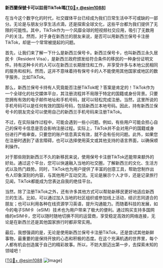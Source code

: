 **新西蘭保號卡可以註冊TikTok嗎[[TG💪+ @esim1088](https://t.me/s/esim1088)]**

在当今这个数字化的时代，社交媒体平台已经成为我们日常生活中不可或缺的一部分。无论是与朋友分享生活点滴，还是探索全球文化，这些平台都为我们提供了无限的可能性。其中，TikTok作为一个风靡全球的短视频社交应用，吸引了无数用户的关注。然而，对于身在新西兰的朋友来说，是否可以用新西兰保号卡注册TikTok，却是一个常常被提起的问题。

首先，让我们来了解一下什么是新西兰保号卡。新西兰保号卡，也叫新西兰永久居民卡（Resident Visa），是新西兰政府颁发给符合条件的移民的一种身份证明文件。持有这种卡片的人可以在新西兰长期居住和工作，并享受许多与本地公民相同的服务和权利。然而，这并不意味着持有保号卡的人不能使用其他国家或地区的数字服务，比如TikTok。

那么，新西兰保号卡持有人究竟能否注册TikTok呢？答案是肯定的！TikTok作为一个全球化的社交媒体平台，其注册流程并不局限于特定的国籍或身份背景。只要您拥有有效的电子邮件地址和手机号码，就可以轻松完成注册。当然，这里所说的手机号码可以是任何有效的国际号码，包括新西兰本地号码。因此，持有新西兰保号卡的朋友完全可以使用自己的新西兰手机号码来注册TikTok。

不过，在实际操作过程中，可能会遇到一些小问题。例如，有些用户可能会担心自己的保号卡信息是否会影响注册过程。实际上，TikTok并不会对用户的国籍或身份进行严格审查。只要您的账户信息真实有效，就不会有任何问题。此外，如果您在注册时遇到了语言障碍，也可以选择使用英文或其他支持的语言界面，以确保顺利操作。

对于那些刚到新西兰不久的新移民来说，使用保号卡注册TikTok还能带来额外的好处。通过这个平台，您可以快速融入当地的社交圈，了解新西兰的文化、生活方式以及热门趋势。同时，TikTok也为用户提供了丰富的创意工具，帮助您制作出令人印象深刻的内容，与其他用户互动交流。无论是展示个人才华，还是记录旅行见闻，TikTok都能成为您表达自我的绝佳平台。

当然，除了注册TikTok之外，还有许多其他方式可以帮助新移民更好地适应新西兰的生活。比如，可以通过加入当地的社区组织或参加线上活动，结识志同道合的朋友；也可以利用各种在线资源学习英语，提升沟通能力。而随着科技的发展，如今的电子SIM卡（eSIM）技术也为用户带来了极大的便利。通过购买支持多国网络的eSIM卡，您可以随时随地切换不同的运营商，享受稳定高效的网络连接，无论是在新西兰还是其他国家旅行时都非常实用。

最后，我想强调的是，无论是使用新西兰保号卡注册TikTok，还是尝试其他新鲜事物，最重要的是保持开放的心态和积极的态度。在这个充满机遇的世界里，每个人都有机会创造属于自己的精彩故事。所以，不妨大胆迈出第一步，去探索未知的领域吧！

[[TG💪+ @esim1088](https://t.me/s/esim1088) ![Image](https://i.postimg.cc/4NQfJmqS/Snipaste-2025-05-13-00-14-12.png)]